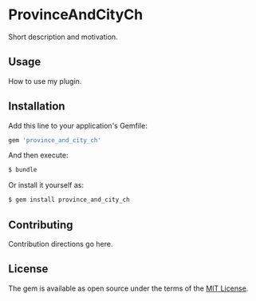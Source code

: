 # ProvinceAndCityCh
Short description and motivation.

## Usage
How to use my plugin.

## Installation
Add this line to your application's Gemfile:

```ruby
gem 'province_and_city_ch'
```

And then execute:
```bash
$ bundle
```

Or install it yourself as:
```bash
$ gem install province_and_city_ch
```

## Contributing
Contribution directions go here.

## License
The gem is available as open source under the terms of the [MIT License](http://opensource.org/licenses/MIT).
